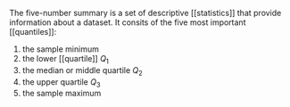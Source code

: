 The five-number summary is a set of descriptive [[statistics]] that provide information about a dataset. It consits of the five most important [[quantiles]]:

1. the sample minimum
2. the lower [[quartile]] $Q_1$
3. the median or middle quartile $Q_2$
4. the upper quartile $Q_3$
5. the sample maximum